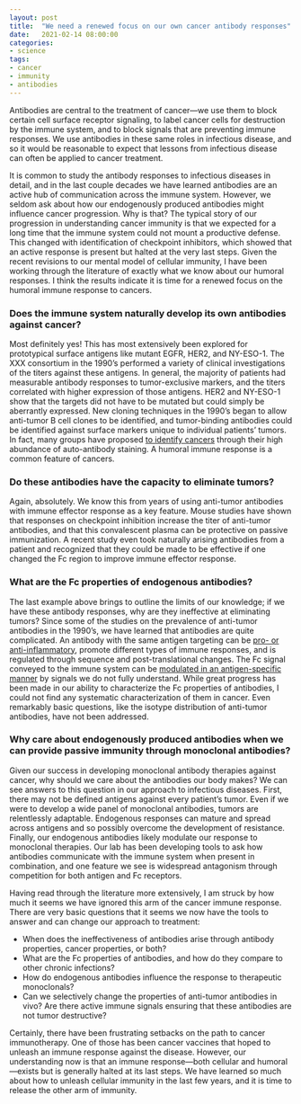 ```yaml
---
layout: post
title:  "We need a renewed focus on our own cancer antibody responses"
date:   2021-02-14 08:00:00
categories:
- science
tags:
- cancer
- immunity
- antibodies
---
```

Antibodies are central to the treatment of cancer—we use them to block certain cell surface receptor signaling, to label cancer cells for destruction by the immune system, and to block signals that are preventing immune responses. We use antibodies in these same roles in infectious disease, and so it would be reasonable to expect that lessons from infectious disease can often be applied to cancer treatment.

It is common to study the antibody responses to infectious diseases in detail, and in the last couple decades we have learned antibodies are an active hub of communication across the immune system. However, we seldom ask about how our endogenously produced antibodies might influence cancer progression. Why is that? The typical story of our progression in understanding cancer immunity is that we expected for a long time that the immune system could not mount a productive defense. This changed with identification of checkpoint inhibitors, which showed that an active response is present but halted at the very last steps. Given the recent revisions to our mental model of cellular immunity, I have been working through the literature of exactly what we know about our humoral responses. I think the results indicate it is time for a renewed focus on the humoral immune response to cancers.

### Does the immune system naturally develop its own antibodies against cancer?

Most definitely yes! This has most extensively been explored for prototypical surface antigens like mutant EGFR, HER2, and NY-ESO-1. The XXX consortium in the 1990’s performed a variety of clinical investigations of the titers against these antigens. In general, the majority of patients had measurable antibody responses to tumor-exclusive markers, and the titers correlated with higher expression of those antigens. HER2 and NY-ESO-1 show that the targets did not have to be mutated but could simply be aberrantly expressed. New cloning techniques in the 1990’s began to allow anti-tumor B cell clones to be identified, and tumor-binding antibodies could be identified against surface markers unique to individual patients’ tumors. In fact, many groups have proposed [to identify cancers](https://www.nature.com/articles/srep05088) through their high abundance of auto-antibody staining. A humoral immune response is a common feature of cancers.

### Do these antibodies have the capacity to eliminate tumors?

Again, absolutely. We know this from years of using anti-tumor antibodies with immune effector response as a key feature. Mouse studies have shown that responses on checkpoint inhibition increase the titer of anti-tumor antibodies, and that this convalescent plasma can be protective on passive immunization. A recent study even took naturally arising antibodies from a patient and recognized that they could be made to be effective if one changed the Fc region to improve immune effector response.

### What are the Fc properties of endogenous antibodies?

The last example above brings to outline the limits of our knowledge; if we have these antibody responses, why are they ineffective at eliminating tumors? Since some of the studies on the prevalence of anti-tumor antibodies in the 1990’s, we have learned that antibodies are quite complicated. An antibody with the same antigen targeting can be [pro- or anti-inflammatory](https://doi.org/10.1016/j.ccell.2020.04.013), promote different types of immune responses, and is regulated through sequence and post-translational changes. The Fc signal conveyed to the immune system can be [modulated in an antigen-specific manner](https://journals.plos.org/plospathogens/article?id=10.1371/journal.ppat.1005456) by signals we do not fully understand. While great progress has been made in our ability to characterize the Fc properties of antibodies, I could not find any systematic characterization of them in cancer. Even remarkably basic questions, like the isotype distribution of anti-tumor antibodies, have not been addressed.

### Why care about endogenously produced antibodies when we can provide passive immunity through monoclonal antibodies?

Given our success in developing monoclonal antibody therapies against cancer, why should we care about the antibodies our body makes? We can see answers to this question in our approach to infectious diseases. First, there may not be defined antigens against every patient’s tumor. Even if we were to develop a wide panel of monoclonal antibodies, tumors are relentlessly adaptable. Endogenous responses can mature and spread across antigens and so possibly overcome the development of resistance. Finally, our endogenous antibodies likely modulate our response to monoclonal therapies. Our lab has been developing tools to ask how antibodies communicate with the immune system when present in combination, and one feature we see is widespread antagonism through competition for both antigen and Fc receptors.

Having read through the literature more extensively, I am struck by how much it seems we have ignored this arm of the cancer immune response. There are very basic questions that it seems we now have the tools to answer and can change our approach to treatment:

-	When does the ineffectiveness of antibodies arise through antibody properties, cancer properties, or both?
-	What are the Fc properties of antibodies, and how do they compare to other chronic infections?
-	How do endogenous antibodies influence the response to therapeutic monoclonals?
-	Can we selectively change the properties of anti-tumor antibodies in vivo? Are there active immune signals ensuring that these antibodies are not tumor destructive? 

Certainly, there have been frustrating setbacks on the path to cancer immunotherapy. One of those has been cancer vaccines that hoped to unleash an immune response against the disease. However, our understanding now is that an immune response—both cellular and humoral—exists but is generally halted at its last steps. We have learned so much about how to unleash cellular immunity in the last few years, and it is time to release the other arm of immunity.
